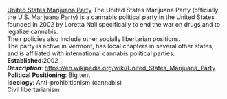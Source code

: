 
[United States Marijuana Party](http://usmjparty.com/)
The United States Marijuana Party (officially the U.S. Marijuana Party) is a cannabis political party in the United States founded in 2002 by Loretta Nall specifically to end the war on drugs and to legalize cannabis.  
Their policies also include other socially libertarian positions.  
The party is active in Vermont, has local chapters in several other states, and is affiliated with international cannabis political parties.  
**Established**:2002  
***Description***: https://en.wikipedia.org/wiki/United_States_Marijuana_Party  
**Political Positioning**:	Big tent  
**Ideology**:
Anti-prohibitionism (cannabis)  
Civil libertarianism  